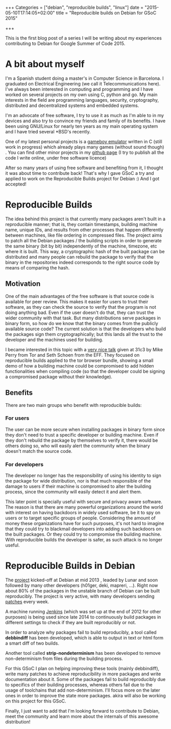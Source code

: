 +++
Categories = ["debian", "reproducible builds", "linux"]
date = "2015-05-10T17:14:05+02:00"
title = "Reproducible builds on Debian for GSoC 2015"

+++

This is the first blog post of a series I will be writing about my experiences contributing to Debian for Google Summer of Code 2015.

# A bit about myself
I'm a Spanish student doing a master's in Computer Science in Barcelona. I graduated on Electrical Engineering (we call it Telecommunications here). I've always been interested in computing and programming and I have worked on several projects on my own using C, python and go. My main interests in the field are programming languages, security, cryptography, distributed and decentralized systems and embedded systems.

I'm an advocate of free software, I try to use it as much as I'm able to in my devices and also try to convince my friends and family of its benefits. I have been using GNU/Linux for nearly ten years as my main operating system and I have tried several *BSD's recently.

One of my latest personal projects is a [gameboy emulator](https://github.com/Dhole/miniBoy) written in C (still work in progress) which already plays many games (without sound though) . You can find other minor projects in my [github page](https://github.com/Dhole) (I try to publish all the code I write online, under free software licence)

After so many years of using free software and benefiting from it, I thought it was about time to contribute back! That's why I gave GSoC a try and applied to work on the Reproducible Builds project for Debian :) And I got accepted!

# Reproducible Builds
The idea behind this project is that currently many packages aren't built in a reproducible manner; that is, they contain timestamps, building machine name, unique IDs, and results from other processes that happen differently between machines, like file ordering in compressed files. The project aims to patch all the Debian packages / the building scripts in order to generate the same binary (bit by bit) independently of the machine, timezone, etc where it is built. This way, a cryptographic hash of the built package can be distributed and many people can rebuild the package to verify that the binary in the repositories indeed corresponds to the right source code by means of comparing the hash.

## Motivation
One of the main advantages of the free software is that source code is available for peer review. This makes it easier for users to trust their software, as they can check the source to verify that the program is not doing anything bad. Even if the user doesn't do that, they can trust the wider community with that task. But many distributions serve packages in binary form, so how do we know that the binary comes from the publicly available source code? The current solution is that the developers who build the packages sign them cryptographically; but this lands all the trust to the developer and the machines used for building.

I became interested in this topic with a [very nice talk](https://www.youtube.com/watch?v=5pAen7beYNc) given at 31c3 by Mike Perry from Tor and Seth Schoen from the EFF. They focused on reproducible builds applied to the tor browser bundle, showing a small demo of how a building machine could be compromised to add hidden functionalities when compiling code (so that the developer could be signing a compromised package without their knowledge).

## Benefits
There are two main groups who benefit with reproducible builds:

### For users
The user can be more secure when installing packages in binary form since they don't need to trust a specific developer or building machine. Even if they don't rebuild the package by themselves to verify it, there would be others doing so, who will easily alert the community when the binary doesn't match the source code.

### For developers
The developer no longer has the responsibility of using his identity to sign the package for wide distribution, nor is that much responsible of the damage to users if their machine is compromised to alter the building process, since the community will easily detect it and alert them. 

This later point is specially useful with secure and privacy aware software. The reason is that there are many powerful organizations around the world with interest on having backdoors in widely used software, be it to spy on users or to target specific groups of people. Considering the amount of money these organizations have for such purposes, it's not hard to imagine that they could try to blackmail developers into adding such backdoors on the built packages. Or they could try to compromise the building machine. With reproducible builds the developer is safer, as such attack is no longer useful.

# Reproducible Builds in Debian
The [project](https://wiki.debian.org/ReproducibleBuilds) kicked-off at Debian at mid 2013 , leaded by Lunar and soon followed by many other developers (h01ger, deki, mapreri, ...). Right now about 80% of the packages in the unstable branch of Debian can be built reproducibly. The project is very active, with many developers sending [patches](https://bugs.debian.org/cgi-bin/pkgreport.cgi?usertag=reproducible-builds@lists.alioth.debian.org) every week. 

A machine running [Jenkins](https://reproducible.debian.net/reproducible.html) (which was set up at the end of 2012 for other purposes) is being used since late 2014 to continuously build packages in different settings to check if they are built reproducibly or not.

In order to analyze why packages fail to build reproducibly, a tool called **debbindiff** has been developed, which is able to output in text or html form a smart diff of two builds. 

Another tool called **strip-nondeterminism** has been developed to remove non-determinism from files during the building process.

For this GSoC I plan on helping improving these tools (mainly debbindiff), write many patches to achieve reproducibility in more packages and write documentation about it. Some of the packages fail to build reproducibly due to specifics of their building processes, whereas others fail due to the usage of toolchains that add non-determinism. I'll focus more on the later ones in order to improve the state more packages. akira will also be working on this project for this GSoC.

Finally, I just want to add that I'm looking forward to contribute to Debian, meet the community and learn more about the internals of this awesome distribution!
